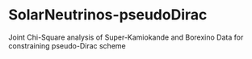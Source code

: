 # SolarNeutrinos-pseudoDirac
Joint Chi-Square analysis of Super-Kamiokande and Borexino Data for constraining pseudo-Dirac scheme
